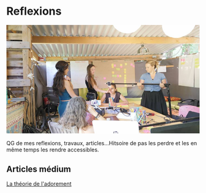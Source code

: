 # Reflexions

![reflexions !](https://github.com/Julia-barbelane/formation-video-atypique/blob/master/photos/promo-1/tournage-groupe.jpg)

QG de mes reflexions, travaux, articles...Hitsoire de pas les perdre et les en même temps les rendre accessibles.

## Articles médium
[La théorie de l'adorement](https://medium.com/@julia.barbelane/la-th%C3%A9orie-de-ladorement-175dc0a384e9)

